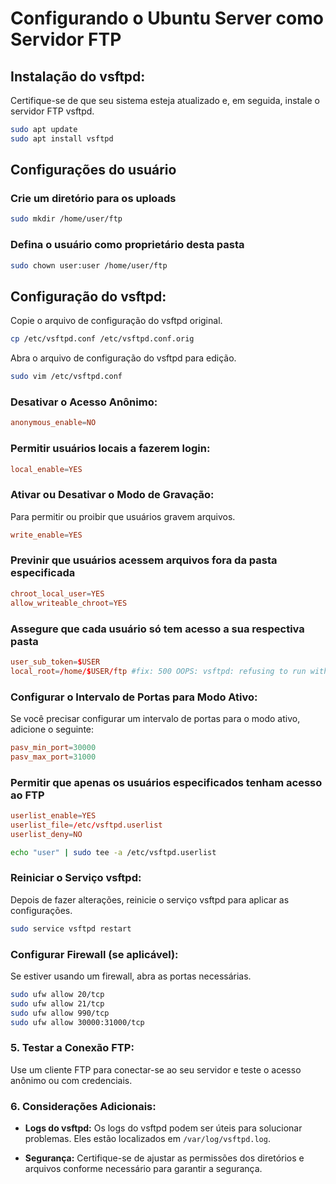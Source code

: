 # **Configurando o Ubuntu Server como Servidor FTP**

## **Instalação do vsftpd:**

Certifique-se de que seu sistema esteja atualizado e, em seguida, instale o servidor FTP vsftpd.

```bash
sudo apt update
sudo apt install vsftpd
```

## Configurações do usuário

### Crie um diretório para os uploads

```bash
sudo mkdir /home/user/ftp
```

### Defina o usuário como proprietário desta pasta

```bash
sudo chown user:user /home/user/ftp
```

## **Configuração do vsftpd:**

Copie o arquivo de configuração do vsftpd original.

```bash
cp /etc/vsftpd.conf /etc/vsftpd.conf.orig
```

Abra o arquivo de configuração do vsftpd para edição.

```bash
sudo vim /etc/vsftpd.conf
```

### **Desativar o Acesso Anônimo:**

```conf
anonymous_enable=NO
```

### **Permitir usuários locais a fazerem login:**

```conf
local_enable=YES
```

### **Ativar ou Desativar o Modo de Gravação:**

Para permitir ou proibir que usuários gravem arquivos.

```conf
write_enable=YES
```

### Previnir que usuários acessem arquivos fora da pasta especificada

```conf
chroot_local_user=YES
allow_writeable_chroot=YES
```

### Assegure que cada usuário só tem acesso a sua respectiva pasta

```conf
user_sub_token=$USER
local_root=/home/$USER/ftp #fix: 500 OOPS: vsftpd: refusing to run with writable root inside chroot()
```

### **Configurar o Intervalo de Portas para Modo Ativo:**

Se você precisar configurar um intervalo de portas para o modo ativo, adicione o seguinte:

```conf
pasv_min_port=30000
pasv_max_port=31000
```

### Permitir que apenas os usuários especificados tenham acesso ao FTP

```conf
userlist_enable=YES
userlist_file=/etc/vsftpd.userlist
userlist_deny=NO
```

```bash
echo "user" | sudo tee -a /etc/vsftpd.userlist
```

### **Reiniciar o Serviço vsftpd:**

Depois de fazer alterações, reinicie o serviço vsftpd para aplicar as configurações.

```bash
sudo service vsftpd restart
```

### **Configurar Firewall (se aplicável):**

Se estiver usando um firewall, abra as portas necessárias.

```bash
sudo ufw allow 20/tcp
sudo ufw allow 21/tcp
sudo ufw allow 990/tcp
sudo ufw allow 30000:31000/tcp
```

### **5. Testar a Conexão FTP:**

Use um cliente FTP para conectar-se ao seu servidor e teste o acesso anônimo ou com credenciais.

### **6. Considerações Adicionais:**

- **Logs do vsftpd:** Os logs do vsftpd podem ser úteis para solucionar problemas. Eles estão localizados em `/var/log/vsftpd.log`.

- **Segurança:** Certifique-se de ajustar as permissões dos diretórios e arquivos conforme necessário para garantir a segurança.